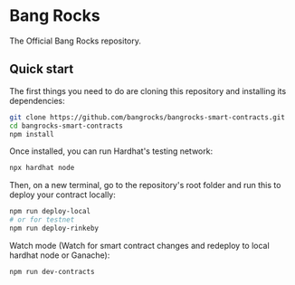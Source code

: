 # Bang Rocks

The Official Bang Rocks repository.

## Quick start

The first things you need to do are cloning this repository and installing its
dependencies:

```sh
git clone https://github.com/bangrocks/bangrocks-smart-contracts.git
cd bangrocks-smart-contracts
npm install
```

Once installed, you can run Hardhat's testing network:

```sh
npx hardhat node
```

Then, on a new terminal, go to the repository's root folder and run this to
deploy your contract locally:

```sh
npm run deploy-local
# or for testnet
npm run deploy-rinkeby
```

Watch mode (Watch for smart contract changes and redeploy to local hardhat node or Ganache):
```
npm run dev-contracts
```
